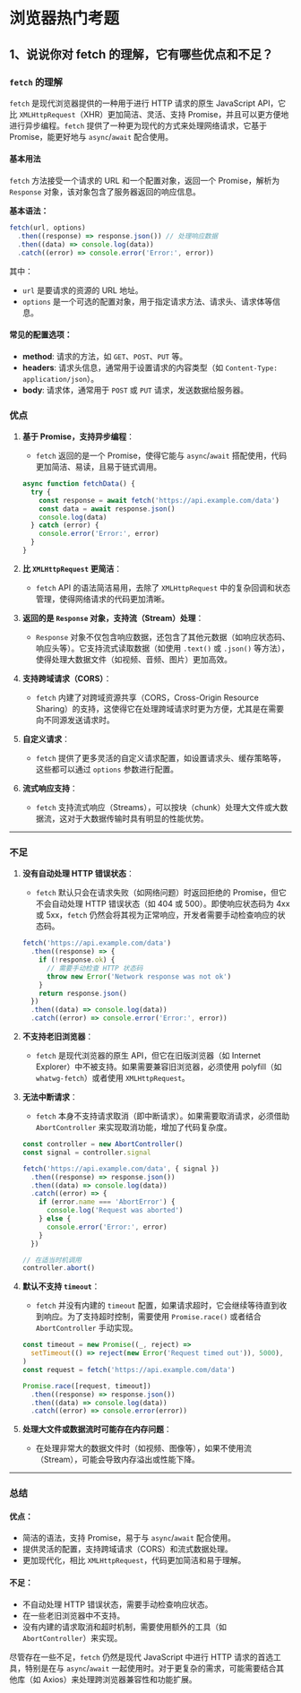 <!-- @format -->

# 浏览器热门考题

## 1、说说你对 fetch 的理解，它有哪些优点和不足？

### **`fetch` 的理解**

`fetch` 是现代浏览器提供的一种用于进行 HTTP 请求的原生 JavaScript API，它比 `XMLHttpRequest`（XHR）更加简洁、灵活、支持 Promise，并且可以更方便地进行异步编程。`fetch` 提供了一种更为现代的方式来处理网络请求，它基于 Promise，能更好地与 `async`/`await` 配合使用。

#### **基本用法**

`fetch` 方法接受一个请求的 URL 和一个配置对象，返回一个 Promise，解析为 `Response` 对象，该对象包含了服务器返回的响应信息。

**基本语法：**

```javascript
fetch(url, options)
  .then((response) => response.json()) // 处理响应数据
  .then((data) => console.log(data))
  .catch((error) => console.error('Error:', error))
```

其中：

- `url` 是要请求的资源的 URL 地址。
- `options` 是一个可选的配置对象，用于指定请求方法、请求头、请求体等信息。

#### **常见的配置选项：**

- **method**: 请求的方法，如 `GET`、`POST`、`PUT` 等。
- **headers**: 请求头信息，通常用于设置请求的内容类型（如 `Content-Type: application/json`）。
- **body**: 请求体，通常用于 `POST` 或 `PUT` 请求，发送数据给服务器。

### **优点**

1. **基于 Promise，支持异步编程**：

   - `fetch` 返回的是一个 Promise，使得它能与 `async`/`await` 搭配使用，代码更加简洁、易读，且易于链式调用。

   ```javascript
   async function fetchData() {
     try {
       const response = await fetch('https://api.example.com/data')
       const data = await response.json()
       console.log(data)
     } catch (error) {
       console.error('Error:', error)
     }
   }
   ```

2. **比 `XMLHttpRequest` 更简洁**：

   - `fetch` API 的语法简洁易用，去除了 `XMLHttpRequest` 中的复杂回调和状态管理，使得网络请求的代码更加清晰。

3. **返回的是 `Response` 对象，支持流（Stream）处理**：

   - `Response` 对象不仅包含响应数据，还包含了其他元数据（如响应状态码、响应头等）。它支持流式读取数据（如使用 `.text()` 或 `.json()` 等方法），使得处理大数据文件（如视频、音频、图片）更加高效。

4. **支持跨域请求（CORS）**：

   - `fetch` 内建了对跨域资源共享（CORS，Cross-Origin Resource Sharing）的支持，这使得它在处理跨域请求时更为方便，尤其是在需要向不同源发送请求时。

5. **自定义请求**：

   - `fetch` 提供了更多灵活的自定义请求配置，如设置请求头、缓存策略等，这些都可以通过 `options` 参数进行配置。

6. **流式响应支持**：
   - `fetch` 支持流式响应（Streams），可以按块（chunk）处理大文件或大数据流，这对于大数据传输时具有明显的性能优势。

---

### **不足**

1. **没有自动处理 HTTP 错误状态**：

   - `fetch` 默认只会在请求失败（如网络问题）时返回拒绝的 Promise，但它不会自动处理 HTTP 错误状态（如 404 或 500）。即使响应状态码为 4xx 或 5xx，`fetch` 仍然会将其视为正常响应，开发者需要手动检查响应的状态码。

   ```javascript
   fetch('https://api.example.com/data')
     .then((response) => {
       if (!response.ok) {
         // 需要手动检查 HTTP 状态码
         throw new Error('Network response was not ok')
       }
       return response.json()
     })
     .then((data) => console.log(data))
     .catch((error) => console.error('Error:', error))
   ```

2. **不支持老旧浏览器**：

   - `fetch` 是现代浏览器的原生 API，但它在旧版浏览器（如 Internet Explorer）中不被支持。如果需要兼容旧浏览器，必须使用 polyfill（如 `whatwg-fetch`）或者使用 `XMLHttpRequest`。

3. **无法中断请求**：

   - `fetch` 本身不支持请求取消（即中断请求）。如果需要取消请求，必须借助 `AbortController` 来实现取消功能，增加了代码复杂度。

   ```javascript
   const controller = new AbortController()
   const signal = controller.signal

   fetch('https://api.example.com/data', { signal })
     .then((response) => response.json())
     .then((data) => console.log(data))
     .catch((error) => {
       if (error.name === 'AbortError') {
         console.log('Request was aborted')
       } else {
         console.error('Error:', error)
       }
     })

   // 在适当时机调用
   controller.abort()
   ```

4. **默认不支持 `timeout`**：

   - `fetch` 并没有内建的 `timeout` 配置，如果请求超时，它会继续等待直到收到响应。为了支持超时控制，需要使用 `Promise.race()` 或者结合 `AbortController` 手动实现。

   ```javascript
   const timeout = new Promise((_, reject) =>
     setTimeout(() => reject(new Error('Request timed out')), 5000),
   )
   const request = fetch('https://api.example.com/data')

   Promise.race([request, timeout])
     .then((response) => response.json())
     .then((data) => console.log(data))
     .catch((error) => console.error(error))
   ```

5. **处理大文件或数据流时可能存在内存问题**：
   - 在处理非常大的数据文件时（如视频、图像等），如果不使用流（Stream），可能会导致内存溢出或性能下降。

---

### **总结**

#### **优点**：

- 简洁的语法，支持 Promise，易于与 `async`/`await` 配合使用。
- 提供灵活的配置，支持跨域请求（CORS）和流式数据处理。
- 更加现代化，相比 `XMLHttpRequest`，代码更加简洁和易于理解。

#### **不足**：

- 不自动处理 HTTP 错误状态，需要手动检查响应状态。
- 在一些老旧浏览器中不支持。
- 没有内建的请求取消和超时机制，需要使用额外的工具（如 `AbortController`）来实现。

尽管存在一些不足，`fetch` 仍然是现代 JavaScript 中进行 HTTP 请求的首选工具，特别是在与 `async`/`await` 一起使用时。对于更复杂的需求，可能需要结合其他库（如 Axios）来处理跨浏览器兼容性和功能扩展。
